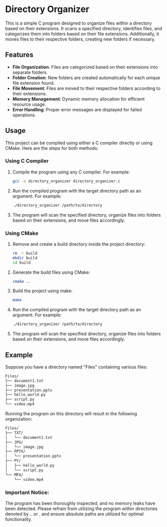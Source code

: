 # Directory Organizer

This is a simple C program designed to organize files within a directory based on their extensions. It scans a specified directory, identifies files, and categorizes them into folders based on their file extensions. Additionally, it moves files to their respective folders, creating new folders if necessary.

## Features

- **File Organization**: Files are categorized based on their extensions into separate folders.
- **Folder Creation**: New folders are created automatically for each unique file extension found.
- **File Movement**: Files are moved to their respective folders according to their extensions.
- **Memory Management**: Dynamic memory allocation for efficient resource usage.
- **Error Handling**: Proper error messages are displayed for failed operations.

## Usage

This project can be compiled using either a C compiler directly or using CMake. Here are the steps for both methods:

### Using C Compiler

1. Compile the program using any C compiler. For example:
    ```bash
    gcc -o directory_organizer directory_organizer.c
    ```

2. Run the compiled program with the target directory path as an argument. For example:
    ```bash
    ./directory_organizer /path/to/directory
    ```

3. The program will scan the specified directory, organize files into folders based on their extensions, and move files accordingly.

### Using CMake

1. Remove and create a build directory inside the project directory:
    ```bash
    rm -r build
    mkdir build
    cd build
    ```

2. Generate the build files using CMake:
    ```bash
    cmake ..
    ```

3. Build the project using make:
    ```bash
    make
    ```

4. Run the compiled program with the target directory path as an argument. For example:
    ```bash
    ./directory_organizer /path/to/directory
    ```

5. The program will scan the specified directory, organize files into folders based on their extensions, and move files accordingly.

## Example

Suppose you have a directory named "Files" containing various files:
```bash
Files/
├── document1.txt
├── image.jpg
├── presentation.pptx
├── hello_world.py
├── script.py
└── video.mp4
```

Running the program on this directory will result in the following organization:

```bash
Files/
├── TXT/
│   └── document1.txt
├── JPG/
│   └── image.jpg
├── PPTX/
│   └── presentation.pptx
├── PY/
│   ├── hello_world.py
│   └── script.py
└── MP4/
    └── video.mp4

```
### Important Notice:

The program has been thoroughly inspected, and no memory leaks have been detected. Please refrain from utilizing the program within directories denoted by .. or . and ensure absolute paths are utilized for optimal functionality.
